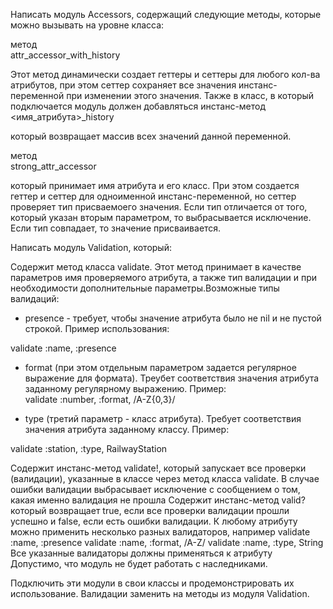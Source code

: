 Написать модуль Acсessors, содержащий следующие методы, которые можно вызывать на уровне класса:

метод   
attr_accessor_with_history
 
 Этот метод динамически создает геттеры и сеттеры для любого кол-ва атрибутов, при этом сеттер сохраняет все значения инстанс-переменной при изменении этого значения. 
Также в класс, в который подключается модуль должен добавляться инстанс-метод  
<имя_атрибута>_history
 
  который возвращает массив всех значений данной переменной.

метод  
strong_attr_accessor
 
 который принимает имя атрибута и его класс. При этом создается геттер и сеттер для одноименной инстанс-переменной, но сеттер проверяет тип присваемоего значения. Если тип отличается от того, который указан вторым параметром, то выбрасывается исключение. Если тип совпадает, то значение присваивается.

Написать модуль Validation, который:

Содержит метод класса validate. Этот метод принимает в качестве параметров имя проверяемого атрибута, а также тип валидации и при необходимости дополнительные параметры.Возможные типы валидаций:
   - presence - требует, чтобы значение атрибута было не nil и не пустой строкой. Пример использования:  
  
validate :name, :presence
 
 
  - format (при этом отдельным параметром задается регулярное выражение для формата). Треубет соответствия значения атрибута заданному регулярному выражению. Пример:  
validate :number, :format, /A-Z{0,3}/
 

 - type (третий параметр - класс атрибута). Требует соответствия значения атрибута заданному классу. Пример:  
 
 
validate :station, :type, RailwayStation
 
 Содержит инстанс-метод validate!, который запускает все проверки (валидации), указанные в классе через метод класса validate. В случае ошибки валидации выбрасывает исключение с сообщением о том, какая именно валидация не прошла
Содержит инстанс-метод valid? который возвращает true, если все проверки валидации прошли успешно и false, если есть ошибки валидации.
К любому атрибуту можно применить несколько разных валидаторов, например
validate :name, :presence
validate :name, :format, /A-Z/
validate :name, :type, String
 Все указанные валидаторы должны применяться к атрибуту
Допустимо, что модуль не будет работать с наследниками.

Подключить эти модули в свои классы и продемонстрировать их использование. Валидации заменить на методы из модуля Validation. 